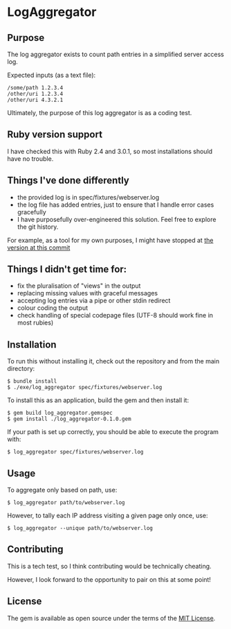 # LogAggregator

## Purpose

The log aggregator exists to count path entries in a simplified server access log.

Expected inputs (as a text file):
```
/some/path 1.2.3.4
/other/uri 1.2.3.4
/other/uri 4.3.2.1
```

Ultimately, the purpose of this log aggregator is as a coding test.

## Ruby version support

I have checked this with Ruby 2.4 and 3.0.1, so most installations should have no trouble.

## Things I've done differently

 - the provided log is in spec/fixtures/webserver.log
 - the log file has added entries, just to ensure that I handle error cases gracefully
 - I have purposefully over-engineered this solution. Feel free to explore the git history.

For example, as a tool for my own purposes, I might have stopped at
[the version at this commit](https://github.com/undecided/log-aggregator-techtest/blob/a8df80ae31e68944c2db1e6d2846151766231a94/lib/log_aggregator.rb)

## Things I didn't get time for:

 - fix the pluralisation of "views" in the output
 - replacing missing values with graceful messages
 - accepting log entries via a pipe or other stdin redirect
 - colour coding the output
 - check handling of special codepage files (UTF-8 should work fine in most rubies)

## Installation

To run this without installing it, check out the repository and from the main directory:

    $ bundle install
    $ ./exe/log_aggregator spec/fixtures/webserver.log

To install this as an application, build the gem and then install it:

    $ gem build log_aggregator.gemspec
    $ gem install ./log_aggregator-0.1.0.gem

If your path is set up correctly, you should be able to execute the program with:

    $ log_aggregator spec/fixtures/webserver.log


## Usage

To aggregate only based on path, use:

    $ log_aggregator path/to/webserver.log

However, to tally each IP address visiting a given page only once, use:

    $ log_aggregator --unique path/to/webserver.log

## Contributing

This is a tech test, so I think contributing would be technically cheating.

However, I look forward to the opportunity to pair on this at some point!


## License

The gem is available as open source under the terms of the [MIT License](https://opensource.org/licenses/MIT).
